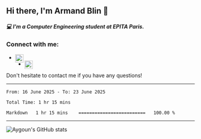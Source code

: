 ## Hi there, I'm Armand Blin 👋 

##### 💻 I'm a Computer Engineering student at EPITA Paris.

### Connect with me:
- [<img align="left" alt="armand blin | Linkedin" width="22px" src="https://cdn-icons-png.flaticon.com/512/174/174857.png" />][linkedin]
- [<img align="left" alt="armand blin | discord" width="22px" src="https://upload.wikimedia.org/wikipedia/fr/thumb/4/4f/Discord_Logo_sans_texte.svg/1818px-Discord_Logo_sans_texte.svg.png" />][discord]

Don't hesitate to contact me if you have any questions!
<br />

---
<!--START_SECTION:waka-->

```last_7_days
From: 16 June 2025 - To: 23 June 2025

Total Time: 1 hr 15 mins

Markdown   1 hr 15 mins    =========================   100.00 %
```

<!--END_SECTION:waka-->
---
![Aygoun's GitHub stats](https://github-readme-stats.vercel.app/api?username=aygoun&theme=swift&hide=stars,prs,issues,contribs)

[linkedin]: https://www.linkedin.com/in/armandblin/
[discord]: https://discordapp.com/users/armandb

